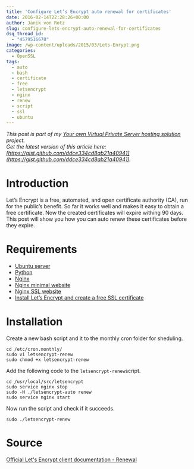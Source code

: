 ```yaml
---
title: 'Configure Let’s Encrypt auto renewal for certificates'
date: 2016-02-14T22:28:26+00:00
author: Janik von Rotz
slug: configure-lets-encrypt-auto-renewal-for-certificates
dsq_thread_id:
  - "4579516678"
image: /wp-content/uploads/2015/03/Lets-Enrypt.png
categories:
  - OpenSSL
tags:
  - auto
  - bash
  - certificate
  - free
  - letsencrypt
  - nginx
  - renew
  - script
  - ssl
  - ubuntu
---
```

*This post is part of my [Your own Virtual Private Server hosting solution](https://janikvonrotz.ch/your-own-virtual-private-server-hosting-solution/) project.*  
*Get the latest version of this article here: [https://gist.github.com/ddce334cd8ab21a40941](https://gist.github.com/ddce334cd8ab21a40941).*  

# Introduction

Let’s Encrypt is a free, automated, and open certificate authority (CA), run for the public’s benefit. So far it works well and makes it easy to obtain a free certificate. Now the created certificates will expire withing 90 days. This post will show you how you can auto renew these certificates before they expire.
<!--more-->
# Requirements

* [Ubuntu server](https://janikvonrotz.ch/2014/03/13/deploy-ubuntu-server/)
* [Python](https://janikvonrotz.ch/2015/10/22/install-python/)
* [Nginx](https://janikvonrotz.ch/2014/03/31/install-nginx/)
* [Nginx minimal website](https://janikvonrotz.ch/2014/04/01/nginx-minimal-website/)
* [Nginx SSL website](https://janikvonrotz.ch/2014/04/03/nginx-ssl-website/)
* [Install Let’s Encrypt and create a free SSL certificate](https://janikvonrotz.ch/2015/12/04/install-lets-encrypt-and-create-a-free-ssl-certificate/)

# Installation

Create a new bash script and it to the monthly cron folder for sheduling.

    cd /etc/cron.monthly/
    sudo vi letsencrypt-renew
    sudo chmod +x letsencrypt-renew

Add the following code to the `letsencrypt-renew`script.

    cd /usr/local/src/letsencrypt
    sudo service nginx stop
    sudo -H ./letsencrypt-auto renew
    sudo service nginx start

Now run the script and check if it succeeds.

    sudo ./letsencrypt-renew

# Source

[Official Let's Encrypt client documentation - Renewal](http://letsencrypt.readthedocs.org/en/latest/using.html#renewal)